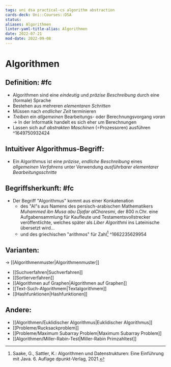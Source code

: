 ```yaml
---
tags: uni dsa practical-cs algorithm abstraction
cards-deck: Uni::Courses::DSA
status: 
aliases: Algorithmen
linter-yaml-title-alias: Algorithmen
date: 2022-07-21
mod-date: 2022-09-08
---
```


# Algorithmen

## Definition: #fc
- Algorithmen sind eine *eindeutig* und *präzise Beschreibung* durch eine (formale) Sprache
- Bestehen aus mehreren *elementaren Schritten*
- Müssen nach *endlicher Zeit* terminieren
- *Treiben* ein *allgemeinen* Bearbeitungs- oder Berechnungsvorgang *voran*
	-> In der Informatik handelt es sich eher um Berechnungen
- Lassen sich auf *abstrakten Maschinen* (=Prozessoren) ausführen
^1649750932424

## Intuitiver Algorithmus-Begriff:
- Ein Algorithmus ist eine *präzise*, *endliche Beschreibung* eines *allgemeinen Verfahrens* unter Verwendung *ausführbarer elementarer Bearbeitungsschritte*

## Begriffsherkunft: #fc
- Der Begriff "Algorithmus" kommt aus einer Konkatenation
	- des "Al"s aus Namens des persisch-arabischen Mathematikers *Muhammed ibn Musa abu Djafar alChoresmi*, der 800 n.Chr. eine Aufgabensammlung für Kaufleute und Testamentsvollstrecker veröffentlichte, welches später als *Liber Algorithmi* ins Lateinische übersetzt wird…
	- und des griechischen "arithmos" für Zahl[^1]
^1662235629954

## Varianten:
-> [[Algorithmenmuster|Algorithmenmuster]]
- [[Suchverfahren|Suchverfahren]]
- [[Sortierverfahren]]
- [[Algorithmen auf Graphen|Algorithmen auf Graphen]]
- [[Text-Such-Algorithmem|Textalgorithmem]]
- [[Hashfunktionen|Hashfunktionen]]

## Andere:
- [[Algorithmen/Euklidischer Algorithmus|Euklidischer Algorithmus]]
- [[Probleme/Rucksackproblem]]
- [[Probleme/Maximum Subarray Problem|Maximum Subarray Problem]]
- [[Algorithmen/Miller-Rabin-Test|Miller-Rabin Primzahltest]]

[^1]:Saake, G., Sattler, K.: Algorithmen und Datenstrukturen: Eine Einführung mit Java. 6. Auflage dpunkt-Verlag, 2021.
